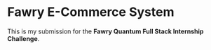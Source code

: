 # Fawry E-Commerce System

This is my submission for the **Fawry Quantum Full Stack Internship Challenge**.

